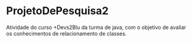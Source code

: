 # ProjetoDePesquisa2
 Atividade do curso +Devs2Blu da turma de java, com o objetivo de avaliar os conhecimentos de relacionamento de classes.  
